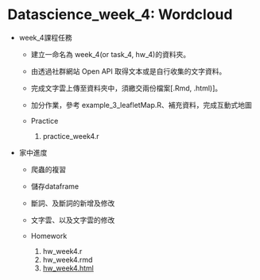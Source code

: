 # Datascience_week_4: Wordcloud
- week_4課程任務

  - 建立一命名為 week_4(or task_4, hw_4)的資料夾。
  - 由透過社群網站 Open API 取得文本或是自行收集的文字資料。
  - 完成文字雲上傳至資料夾中，須繳交兩份檔案[.Rmd, .html)]。
  - 加分作業，參考 example_3_leafletMap.R、補充資料，完成互動式地圖

  - Practice
  
      1. practice_week4.r
    
- 家中進度

  - 爬蟲的複習
  - 儲存dataframe
  - 斷詞、及斷詞的新增及修改
  - 文字雲、以及文字雲的修改
  - Homework 
  
     1. hw_week4.r
     2. hw_week4.rmd
     3. [hw_week4.html](https://yitingpeng.github.io/datascience/week_4/hw_week4//hw_week4.html)
 
 
